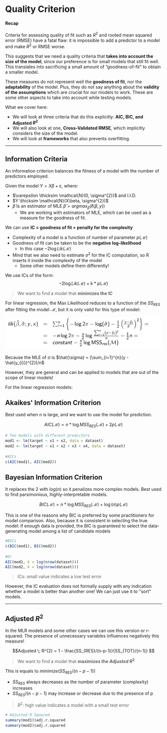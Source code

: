 # Quality Criterion

#### Recap
Criteria for assessing quality of fit such as $R^{2}$ and rooted mean squared error (RMSE) have a fatal flaw: it is impossible to add a predictor to a model and make $R^{2}$ or RMSE worse.

This suggests that we need a quality criteria that **takes into account the size of the model**, since our preference is for small models that still fit well. This translates into sacrificing a small amount of ”goodness-of-fit” to obtain a smaller model.

These measures do not represent well the **goodness of fit**, nor the **adaptability** of the model. Plus, they do not say anything about the **validity of the assumptions** which are crucial for our models to work. These are some other aspects to take into account while testing models.

What we cover here: 
* We will look at three criteria that do this explicitly: **AIC, BIC, and Adjusted $R^{2}$**
* We will also look at one, **Cross-Validated RMSE**, which implicitly considers the size of the model.
* We will look at **frameworks** that also prevents overfitting.

---

## Information Criteria
An information criterion balances the fitness of a model with the number of predictors employed.

Given the model $Y = X\beta + \varepsilon$, where:
* $\varepsilon \thicksim \mathcal{N}(0, \sigma^{2})$ and I.I.D.
* $Y \thicksim \mathcal{N}(X\beta, \sigma^{2})$
* $\hat{\beta}$ is an estimator of MLE $\hat{\beta} = argmax_{\beta}(\ell(\beta, y))$ 
  * We are working with estimators of MLE, which can be used as a measure for the goodness of fit.

We can use **IC = goodness of fit + penalty for the complexity** 
* Complexity of a model is a function of number of parameter $p(\mathcal{M})$
* Goodness of fit can be taken to be the **negative log-likelihood** 
  * In this case $-2\log Lik(\mathcal{M})$
* Mind that we also need to estimate $\sigma^{2}$ for the IC computation, so R inserts it inside
the complexity of the model
  * Some other models define them differently!

We use ICs of the form: 
$$-2\log Lik(\mathcal{M}) + k * p(\mathcal{M})$$

>We want to find a model that **minimizes the IC**

For linear regression, the Max Likelihood reduces to a function of the $SS_{RES}$ after fitting the model $\mathcal{M}$, but it is only valid for this type of model:

![IC](https://github.com/PayThePizzo/Predictive-Analysis-Notes/blob/main/resources/IC.png?raw=TRUE)

Because the MLE of $\sigma$ is $\hat{\sigma} = (\sum_{i=1}^{n}(y - \hat{y_{i}})^{2})/n$

However, they are general and can be applied to models that are out of the scope of linear models!

For the linear regression models:

## Akaikes' Information Criterion
Best used when n is large, and we want to use the model for prediction.

$$AIC(\mathcal{M}) = n * \log MSS_{RES}(\mathcal{M}) + 2p(\mathcal{M})$$

```r
# Two models with different predictors
mod1 <- lm(target ~ x1 + x2, data = dataset) 
mod2 <- lm(target ~ x1 + x2 + x3 + x4, data = dataset) 

#AICs
c(AIC(mod1), AIC(mod2))

```

## Bayesian Information Criterion
It replaces the $2$ with $log(n)$ so it penalizes more complex models. Best used to find parsimonious, highly-interpretable models.

$$BIC(\mathcal{M}) = n * \log MSS_{RES}(\mathcal{M}) + \log (n)p(\mathcal{M})$$

This is one of the reasons why BIC is preferred by some practitioners for model comparison. Also, because it is consistent in selecting the true model: if enough data is provided, the BIC is guaranteed to select the data-generating model among a list of candidate models

```r
#BICs
c(BIC(mod1), BIC(mod2))

#Or
AIC(mod1, k = log(nrow(dataset)))
AIC(mod2, k = log(nrow(dataset)))
```

> ICs: small value indicates a low test error

However, the IC evaluation does not formally supply with any indication whether a model is better than another one! We can just use it to "sort" models.

---

## Adjusted $R^{2}$
In the MLR models and some other cases we can use this version or r-squared. The presence
of unnecessary variables influences negatively this measure!

$$Adjusted \; R^{2} = 1 - \frac{SS_{RES}/(n-p-1)}{SS_{TOT}/(n-1)} $$

> We want to find a model that **maximizes the $Adjusted \; R^{2}$**

This is equals to $minimize(SS_{RES}/(n-p-1))$
* $SS_{RES}$ always decreases as the number of parameter (complexity) increases
* $SS_{RES}/(n-p-1)$ may increase or decrease due to the presence of p

> $R^{2}$: high value indicates a model with a small test error

```r
# Adjusted R Squared
summary(mod1)$adj.r.squared
summary(mod2)$adj.r.squared
```
